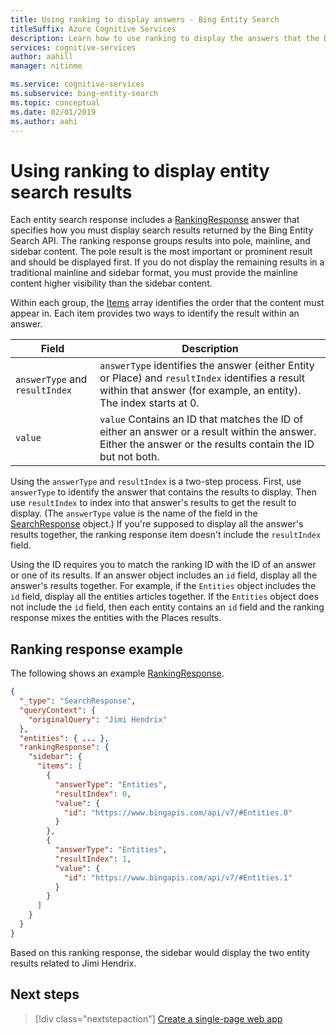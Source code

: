 ```yaml
---
title: Using ranking to display answers - Bing Entity Search
titleSuffix: Azure Cognitive Services
description: Learn how to use ranking to display the answers that the Bing Entity Search API returns.
services: cognitive-services
author: aahill
manager: nitinme

ms.service: cognitive-services
ms.subservice: bing-entity-search
ms.topic: conceptual
ms.date: 02/01/2019
ms.author: aahi
---
```


# Using ranking to display entity search results  

Each entity search response includes a [RankingResponse](https://docs.microsoft.com/rest/api/cognitiveservices/bing-web-api-v7-reference#rankingresponse) answer that specifies how you must display search results returned by the Bing Entity Search API. The ranking response groups results into pole, mainline, and sidebar content. The pole result is the most important or prominent result and should be displayed first. If you do not display the remaining results in a traditional mainline and sidebar format, you must provide the mainline content higher visibility than the sidebar content. 
  
Within each group, the [Items](https://docs.microsoft.com/rest/api/cognitiveservices/bing-web-api-v7-reference#rankinggroup-items) array identifies the order that the content must appear in. Each item provides two ways to identify the result within an answer.  
 

|Field | Description  |
|---------|---------|
|`answerType` and `resultIndex` | `answerType` identifies the answer (either Entity or Place) and `resultIndex` identifies a result within that answer (for example, an entity). The index starts at 0.|
|`value`    | `value` Contains an ID that matches the ID of either an answer or a result within the answer. Either the answer or the results contain the ID but not both. |
  
Using the `answerType` and `resultIndex` is a two-step process. First, use `answerType` to identify the answer that contains the results to display. Then use `resultIndex` to index into that answer's results to get the result to display. (The `answerType` value is the name of the field in the [SearchResponse](https://docs.microsoft.com/rest/api/cognitiveservices/bing-web-api-v7-reference#searchresponse) object.) If you're supposed to display all the answer's results together, the ranking response item doesn't include the `resultIndex` field.

Using the ID requires you to match the ranking ID with the ID of an answer or one of its results. If an answer object includes an `id` field, display all the answer's results together. For example, if the `Entities` object includes the `id` field, display all the entities articles together. If the `Entities` object does not include the `id` field, then each entity contains an `id` field and the ranking response mixes the entities with the Places results.  
  
## Ranking response example

The following shows an example [RankingResponse](https://docs.microsoft.com/rest/api/cognitiveservices/bing-web-api-v7-reference#rankingresponse).
  
```json
{
  "_type": "SearchResponse",
  "queryContext": {
    "originalQuery": "Jimi Hendrix"
  },
  "entities": { ... },
  "rankingResponse": {
    "sidebar": {
      "items": [
        {
          "answerType": "Entities",
          "resultIndex": 0,
          "value": {
            "id": "https://www.bingapis.com/api/v7/#Entities.0"
          }
        },
        {
          "answerType": "Entities",
          "resultIndex": 1,
          "value": {
            "id": "https://www.bingapis.com/api/v7/#Entities.1"
          }
        }
      ]
    }
  }
}
```

Based on this ranking response, the sidebar would display the two entity results related to Jimi Hendrix.

## Next steps

> [!div class="nextstepaction"]
> [Create a single-page web app](tutorial-bing-entities-search-single-page-app.md)
